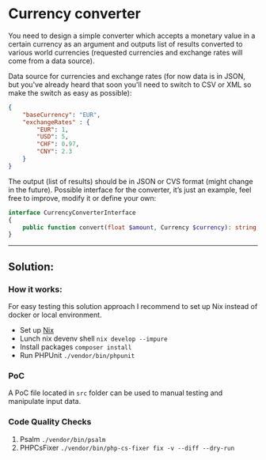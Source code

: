 # Currency converter

You need to design a simple converter which accepts a monetary value in a certain currency as an
argument and outputs list of results converted to various world currencies (requested currencies and
exchange rates will come from a data source).

Data source for currencies and exchange rates (for now data is in JSON, but you've already heard
that soon you'll need to switch to CSV or XML so make the switch as easy as possible):

```json
{
    "baseCurrency": "EUR",
    "exchangeRates" : {
        "EUR": 1,
        "USD": 5,
        "CHF": 0.97,
        "CNY": 2.3
    }
}
```

The output (list of results) should be in JSON or CVS format (might change in the future).
Possible interface for the converter, it’s just an example, feel free to improve, modify it or define
your own:
```php
interface CurrencyConverterInterface
{
    public function convert(float $amount, Currency $currency): string;
}
```

---
## Solution:

### How it works:

For easy testing this solution approach I recommend to set up Nix instead of docker or local environment.

- Set up [Nix](https://github.com/DeterminateSystems/nix-installer)
- Lunch nix devenv shell ```nix develop --impure```
- Install packages ```composer install```
- Run PHPUnit ```./vendor/bin/phpunit```


### PoC

A PoC file located in ```src``` folder can be used to manual testing and manipulate input data.


### Code Quality Checks

1. Psalm ```./vendor/bin/psalm```
2. PHPCsFixer ```./vendor/bin/php-cs-fixer fix -v --diff --dry-run```
